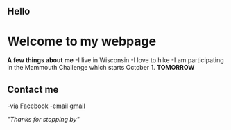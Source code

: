 ## Hello ##
# Welcome to my webpage #

**A few things about me**
-I live in Wisconsin
-I love to hike
-I am participating in the Mammouth Challenge which starts October 1.  **TOMORROW**

## Contact me
-via Facebook
-email [gmail](https://mail.google.com/mail/u?authuser=bzruns@gmail.com)

*"Thanks for stopping by"*

